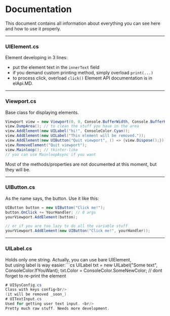 # Documentation
This document contains all information about everything you can see here and how to use it properly.

---
### UIElement.cs
Element developing in 3 lines:
 - put the element text in the `innerText` field
 - if you demand custom printing method, simply overload `print(...)`
 - to process click, overload `click()`
Element API documentation is in elApi.MD.

---
### Viewport.cs
Base class for displaying elements.
```cs
Viewport view = new Viewport(0, 0, Console.BufferWidth, Console.BufferHeight);
view.DumpArea(); // to clean the stuff you have in the area
view.AddElement(new UILabel("hi!", ConsoleColor.Cyan));
view.AddElement(new UILabel("This element will be removed."));
view.AddElement(new UIButton("Quit viewport", () => {view.Dispose();}));
view.RemoveElement("Quit viewport");
view.Mainloop(); // tkinter-like
// you can use MainloopAsync if you want
```
Most of the methods/properties are not documented at this moment, but they will be.

---
### UIButton.cs
As the name says, the button. Use it like this:
```cs
UIButton button = new UIButton("Click me!");
button.OnClick += YourHandler; // 0 args
yourViewport.AddElement(button);

// or if you are too lazy to do all the variable stuff
yourViewport.AddElement(new UIButton("Click me!", yourHandler));
```

---
### UILabel.cs
Holds only one string. Actually, you can use bare UIElement,<br/>
but using label is way easier:```cs
UILabel txt = new UILabel("Some text", ConsoleColor.IfYouWant);
txt.Color = ConsoleColor.SomeNewColor; // dont forget to re-print the element
```cs
# UISysConfig.cs
Class with keys config<br/>
(it will be removed _soon_)
# UITextInput.cs
Used for getting user text input. <br/>
Pretty much raw stuff. Needs more development.
```
